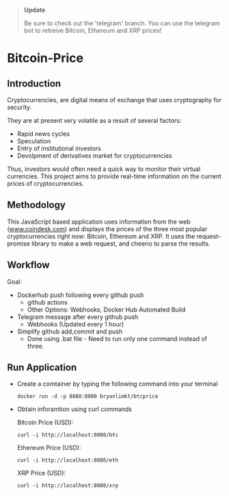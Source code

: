 >**Update**
>
>Be sure to check out the 'telegram' branch. You can use the telegram bot to retreive Bitcoin, Ethereum and XRP prices!

# Bitcoin-Price

## Introduction

Cryptocurrencies, are digital means of exchange that uses cryptography for security.

They are at present very volatile as a result of several factors:

- Rapid news cycles
- Speculation
- Entry of institutional investors
- Devolpment of derivatives market for cryptocurrencies

Thus, investors would often need a quick way to monitor their virtual currencies. This project aims to provide real-time information on the current prices of cryptocurrencies.

## Methodology

This JavaScript based application uses information from the web (www.coindesk.com) and displays the prices of the three most popular cryptocurrencies right now: Bitcoin, Ethereum and XRP. It uses the request-promise library to make a web request, and cheerio to parse the results.

## Workflow

Goal:

- Dockerhub push following every github push
  - github actions
  - Other Options: Webhooks, Docker Hub Automated Build
- Telegram message after every github push
  - Webhooks (Updated every 1 hour)
- Simplify github add,commit and push
  - Done using .bat file - Need to run only one command instead of three.

## Run Application

- Create a comtainer by typing the following command into your terminal

  `docker run -d -p 8080:8080 bryanlimkt/btcprice`

- Obtain inforamtion using curl commands

  Bitcoin Price (USD):

  `curl -i http://localhost:8080/btc`

  Ethereum Price (USD):

  `curl -i http://localhost:8080/eth`

  XRP Price (USD):

  `curl -i http://localhost:8080/xrp`
